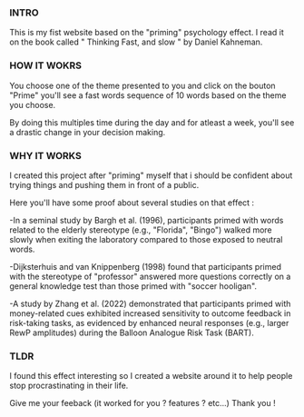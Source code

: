 ### INTRO
This is my fist website based on the "priming" psychology effect.
I read it on the book called " Thinking Fast, and slow " by Daniel Kahneman.

### HOW IT WOKRS
You choose one of the theme presented to you and click on the bouton "Prime"
you'll see a fast words sequence of 10 words based on the theme you choose.

By doing this multiples time during the day and for atleast a week,
you'll see a drastic change in your decision making.

### WHY IT WORKS

I created this project after "priming" myself that i should be confident about trying things and pushing them in front of a public.

Here you'll have some proof about several studies on that effect :

-In a seminal study by Bargh et al. (1996), participants primed with words related to the elderly stereotype (e.g., "Florida", "Bingo") walked more slowly when exiting the laboratory compared to those exposed to neutral words.

-Dijksterhuis and van Knippenberg (1998) found that participants primed with the stereotype of "professor" answered more questions correctly on a general knowledge test than those primed with "soccer hooligan".

-A study by Zhang et al. (2022) demonstrated that participants primed with money-related cues exhibited increased sensitivity to outcome feedback in risk-taking tasks, as evidenced by enhanced neural responses (e.g., larger RewP amplitudes) during the Balloon Analogue Risk Task (BART).

### TLDR
I found  this effect interesting so I created a website around it to help people stop procrastinating
in their life.

Give me your feeback (it worked for you ? features ? etc...) Thank you !